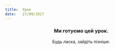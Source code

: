 ```yaml
---
title:  Урок
date:   27/09/2017
---
```


### <center>Ми готуємо цей урок.</center>
<center>Будь ласка, зайдіть пізніше.</center>